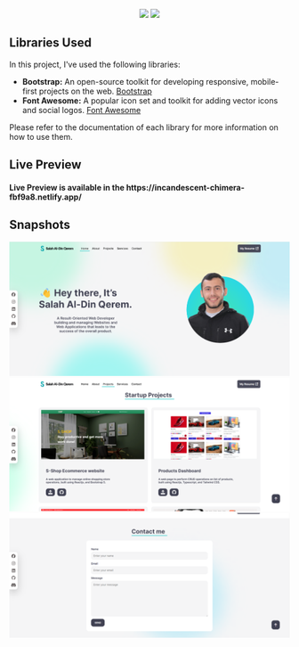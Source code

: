 <p align="center">
    <img src="https://user-images.githubusercontent.com/62269745/174906065-7bb63e14-879a-4740-849c-0821697aeec2.png#gh-light-mode-only" width="40%">
    <img src="https://user-images.githubusercontent.com/62269745/174906068-aad23112-20fe-4ec8-877f-3ee1d9ec0a69.png#gh-dark-mode-only" width="40%">
</p>

## Libraries Used

In this project, I've used the following libraries:

- **Bootstrap:** An open-source toolkit for developing responsive, mobile-first projects on the web. [Bootstrap](https://getbootstrap.com/)
- **Font Awesome:** A popular icon set and toolkit for adding vector icons and social logos. [Font Awesome](https://fontawesome.com/)

Please refer to the documentation of each library for more information on how to use them.

## Live Preview

<h4 align="left">Live Preview is available in the https://incandescent-chimera-fbf9a8.netlify.app/</h4>

## Snapshots

<img src="./assets/readme images/home-page.png" alt="home page"/>
<img src="./assets/readme images/projects.png" alt="my projects"/>
<img src="./assets/readme images/contact-me.png" alt="conatct form"/>
